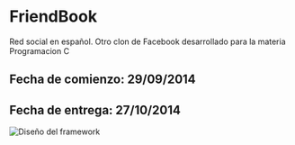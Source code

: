 # FriendBook

Red social en español. Otro clon de Facebook desarrollado para la materia Programacion C

## Fecha de comienzo: 29/09/2014
## Fecha de entrega: 27/10/2014

![Diseño del framework](https://bbuseruploads.s3.amazonaws.com/comtomtech/friendbook/downloads/framework-graph.jpg?Signature=jOG9E8N3mzZX4fPXrD5WPb6WGIA%3D&Expires=1412634809&AWSAccessKeyId=0EMWEFSGA12Z1HF1TZ82)